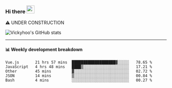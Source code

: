 ### Hi there <a href="https://www.gautamkrishnar.com/"><img src="https://media.giphy.com/media/hvRJCLFzcasrR4ia7z/giphy.gif" width="25px"></a>
⚠️ UNDER CONSTRUCTION

![Vickyhoo's GitHub stats](https://github-readme-stats.vercel.app/api?username=vickyhoo&theme=react&show_icons=true)

---

#### :bar_chart: Weekly development breakdown

<!--START_SECTION:waka-->
```text
Vue.js       21 hrs 57 mins  ███████████████████▓░░░░░   78.65 % 
JavaScript   4 hrs 48 mins   ████▒░░░░░░░░░░░░░░░░░░░░   17.21 % 
Other        45 mins         ▓░░░░░░░░░░░░░░░░░░░░░░░░   02.72 % 
JSON         14 mins         ▒░░░░░░░░░░░░░░░░░░░░░░░░   00.84 % 
Bash         4 mins          ░░░░░░░░░░░░░░░░░░░░░░░░░   00.27 % 
```
<!--END_SECTION:waka-->


<!--
**vickyhoo/vickyhoo** is a ✨ _special_ ✨ repository because its `README.md` (this file) appears on your GitHub profile.

Here are some ideas to get you started:

- 🔭 I’m currently working on ...
- 🌱 I’m currently learning ...
- 👯 I’m looking to collaborate on ...
- 🤔 I’m looking for help with ...
- 💬 Ask me about ...
- 📫 How to reach me: ...
- 😄 Pronouns: ...
- ⚡ Fun fact: ...
-->
